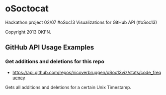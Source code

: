 oSoctocat
=========

Hackathon project 02/07 #oSoc13
Visualizations for GitHub API (#oSoc13)

Copyright 2013 OKFN.

## GitHub API Usage Examples

### Get additions and deletions for this repo

* https://api.github.com/repos/nicoverbruggen/oSoc13viz/stats/code_frequency

Gets all additions and deletions for a certain Unix Timestamp.
